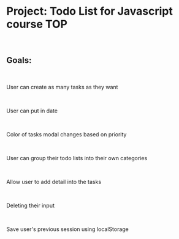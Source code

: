 <h1>Project: Todo List for Javascript course TOP</h1><br>
<h2>Goals:</h2><br>
<p>User can create as many tasks as they want</p><br>
<p>User can put in date</p><br>
<p>Color of tasks modal changes based on priority</p><br>
<p>User can group their todo lists into their own categories</p><br>
<p>Allow user to add detail into the tasks</p><br>
<p>Deleting their input</p><br>
<p>Save user's previous session using localStorage</p>